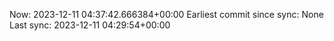 Now: 2023-12-11 04:37:42.666384+00:00 Earliest commit since sync: None Last sync: 2023-12-11 04:29:54+00:00

